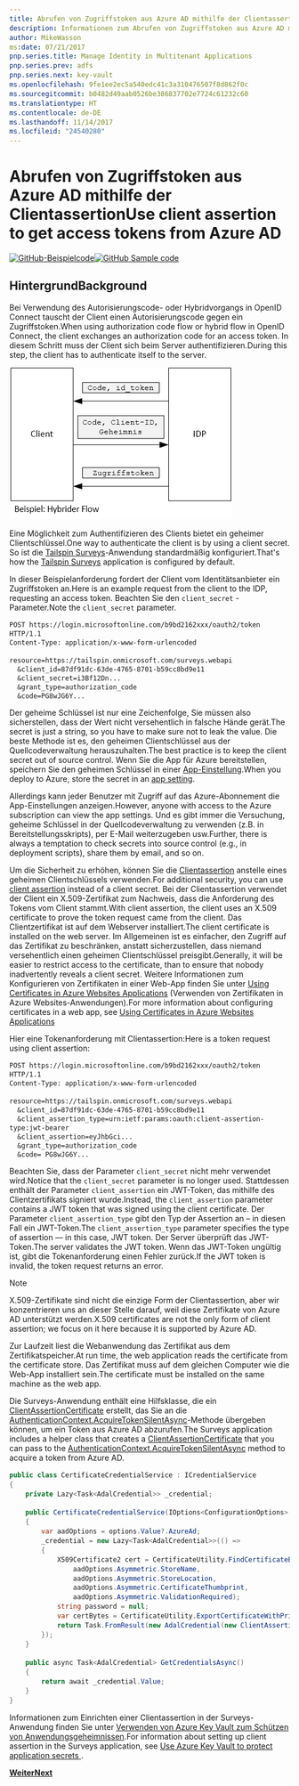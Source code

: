 ```yaml
---
title: Abrufen von Zugriffstoken aus Azure AD mithilfe der Clientassertion
description: Informationen zum Abrufen von Zugriffstoken aus Azure AD mithilfe der Clientassertion.
author: MikeWasson
ms:date: 07/21/2017
pnp.series.title: Manage Identity in Multitenant Applications
pnp.series.prev: adfs
pnp.series.next: key-vault
ms.openlocfilehash: 9fe1ee2ec5a540edc41c3a310476507f8d862f0c
ms.sourcegitcommit: b0482d49aab0526be386837702e7724c61232c60
ms.translationtype: HT
ms.contentlocale: de-DE
ms.lasthandoff: 11/14/2017
ms.locfileid: "24540280"
---
```

# <a name="use-client-assertion-to-get-access-tokens-from-azure-ad"></a><span data-ttu-id="fd3b0-103">Abrufen von Zugriffstoken aus Azure AD mithilfe der Clientassertion</span><span class="sxs-lookup"><span data-stu-id="fd3b0-103">Use client assertion to get access tokens from Azure AD</span></span>

<span data-ttu-id="fd3b0-104">[![GitHub](../_images/github.png)-Beispielcode][sample application]</span><span class="sxs-lookup"><span data-stu-id="fd3b0-104">[![GitHub](../_images/github.png) Sample code][sample application]</span></span>

## <a name="background"></a><span data-ttu-id="fd3b0-105">Hintergrund</span><span class="sxs-lookup"><span data-stu-id="fd3b0-105">Background</span></span>
<span data-ttu-id="fd3b0-106">Bei Verwendung des Autorisierungscode- oder Hybridvorgangs in OpenID Connect tauscht der Client einen Autorisierungscode gegen ein Zugriffstoken.</span><span class="sxs-lookup"><span data-stu-id="fd3b0-106">When using authorization code flow or hybrid flow in OpenID Connect, the client exchanges an authorization code for an access token.</span></span> <span data-ttu-id="fd3b0-107">In diesem Schritt muss der Client sich beim Server authentifizieren.</span><span class="sxs-lookup"><span data-stu-id="fd3b0-107">During this step, the client has to authenticate itself to the server.</span></span>

![Geheimer Clientschlüssel](./images/client-secret.png)

<span data-ttu-id="fd3b0-109">Eine Möglichkeit zum Authentifizieren des Clients bietet ein geheimer Clientschlüssel.</span><span class="sxs-lookup"><span data-stu-id="fd3b0-109">One way to authenticate the client is by using a client secret.</span></span> <span data-ttu-id="fd3b0-110">So ist die [Tailspin Surveys][Surveys]-Anwendung standardmäßig konfiguriert.</span><span class="sxs-lookup"><span data-stu-id="fd3b0-110">That's how the [Tailspin Surveys][Surveys] application is configured by default.</span></span>

<span data-ttu-id="fd3b0-111">In dieser Beispielanforderung fordert der Client vom Identitätsanbieter ein Zugriffstoken an.</span><span class="sxs-lookup"><span data-stu-id="fd3b0-111">Here is an example request from the client to the IDP, requesting an access token.</span></span> <span data-ttu-id="fd3b0-112">Beachten Sie den `client_secret` -Parameter.</span><span class="sxs-lookup"><span data-stu-id="fd3b0-112">Note the `client_secret` parameter.</span></span>

```
POST https://login.microsoftonline.com/b9bd2162xxx/oauth2/token HTTP/1.1
Content-Type: application/x-www-form-urlencoded

resource=https://tailspin.onmicrosoft.com/surveys.webapi
  &client_id=87df91dc-63de-4765-8701-b59cc8bd9e11
  &client_secret=i3Bf12Dn...
  &grant_type=authorization_code
  &code=PG8wJG6Y...
```

<span data-ttu-id="fd3b0-113">Der geheime Schlüssel ist nur eine Zeichenfolge, Sie müssen also sicherstellen, dass der Wert nicht versehentlich in falsche Hände gerät.</span><span class="sxs-lookup"><span data-stu-id="fd3b0-113">The secret is just a string, so you have to make sure not to leak the value.</span></span> <span data-ttu-id="fd3b0-114">Die beste Methode ist es, den geheimen Clientschlüssel aus der Quellcodeverwaltung herauszuhalten.</span><span class="sxs-lookup"><span data-stu-id="fd3b0-114">The best practice is to keep the client secret out of source control.</span></span> <span data-ttu-id="fd3b0-115">Wenn Sie die App für Azure bereitstellen, speichern Sie den geheimen Schlüssel in einer [App-Einstellung][configure-web-app].</span><span class="sxs-lookup"><span data-stu-id="fd3b0-115">When you deploy to Azure, store the secret in an [app setting][configure-web-app].</span></span>

<span data-ttu-id="fd3b0-116">Allerdings kann jeder Benutzer mit Zugriff auf das Azure-Abonnement die App-Einstellungen anzeigen.</span><span class="sxs-lookup"><span data-stu-id="fd3b0-116">However, anyone with access to the Azure subscription can view the app settings.</span></span> <span data-ttu-id="fd3b0-117">Und es gibt immer die Versuchung, geheime Schlüssel in der Quellcodeverwaltung zu verwenden (z.B. in Bereitstellungsskripts), per E-Mail weiterzugeben usw.</span><span class="sxs-lookup"><span data-stu-id="fd3b0-117">Further, there is always a temptation to check secrets into source control (e.g., in deployment scripts), share them by email, and so on.</span></span>

<span data-ttu-id="fd3b0-118">Um die Sicherheit zu erhöhen, können Sie die [Clientassertion] anstelle eines geheimen Clientschlüssels verwenden.</span><span class="sxs-lookup"><span data-stu-id="fd3b0-118">For additional security, you can use [client assertion] instead of a client secret.</span></span> <span data-ttu-id="fd3b0-119">Bei der Clientassertion verwendet der Client ein X.509-Zertifikat zum Nachweis, dass die Anforderung des Tokens vom Client stammt.</span><span class="sxs-lookup"><span data-stu-id="fd3b0-119">With client assertion, the client uses an X.509 certificate to prove the token request came from the client.</span></span> <span data-ttu-id="fd3b0-120">Das Clientzertifikat ist auf dem Webserver installiert.</span><span class="sxs-lookup"><span data-stu-id="fd3b0-120">The client certificate is installed on the web server.</span></span> <span data-ttu-id="fd3b0-121">Im Allgemeinen ist es einfacher, den Zugriff auf das Zertifikat zu beschränken, anstatt sicherzustellen, dass niemand versehentlich einen geheimen Clientschlüssel preisgibt.</span><span class="sxs-lookup"><span data-stu-id="fd3b0-121">Generally, it will be easier to restrict access to the certificate, than to ensure that nobody inadvertently reveals a client secret.</span></span> <span data-ttu-id="fd3b0-122">Weitere Informationen zum Konfigurieren von Zertifikaten in einer Web-App finden Sie unter [Using Certificates in Azure Websites Applications][using-certs-in-websites] (Verwenden von Zertifikaten in Azure Websites-Anwendungen).</span><span class="sxs-lookup"><span data-stu-id="fd3b0-122">For more information about configuring certificates in a web app, see [Using Certificates in Azure Websites Applications][using-certs-in-websites]</span></span>

<span data-ttu-id="fd3b0-123">Hier eine Tokenanforderung mit Clientassertion:</span><span class="sxs-lookup"><span data-stu-id="fd3b0-123">Here is a token request using client assertion:</span></span>

```
POST https://login.microsoftonline.com/b9bd2162xxx/oauth2/token HTTP/1.1
Content-Type: application/x-www-form-urlencoded

resource=https://tailspin.onmicrosoft.com/surveys.webapi
  &client_id=87df91dc-63de-4765-8701-b59cc8bd9e11
  &client_assertion_type=urn:ietf:params:oauth:client-assertion-type:jwt-bearer
  &client_assertion=eyJhbGci...
  &grant_type=authorization_code
  &code= PG8wJG6Y...
```

<span data-ttu-id="fd3b0-124">Beachten Sie, dass der Parameter `client_secret` nicht mehr verwendet wird.</span><span class="sxs-lookup"><span data-stu-id="fd3b0-124">Notice that the `client_secret` parameter is no longer used.</span></span> <span data-ttu-id="fd3b0-125">Stattdessen enthält der Parameter `client_assertion` ein JWT-Token, das mithilfe des Clientzertifikats signiert wurde.</span><span class="sxs-lookup"><span data-stu-id="fd3b0-125">Instead, the `client_assertion` parameter contains a JWT token that was signed using the client certificate.</span></span> <span data-ttu-id="fd3b0-126">Der Parameter `client_assertion_type` gibt den Typ der Assertion an – in diesen Fall ein JWT-Token.</span><span class="sxs-lookup"><span data-stu-id="fd3b0-126">The `client_assertion_type` parameter specifies the type of assertion &mdash; in this case, JWT token.</span></span> <span data-ttu-id="fd3b0-127">Der Server überprüft das JWT-Token.</span><span class="sxs-lookup"><span data-stu-id="fd3b0-127">The server validates the JWT token.</span></span> <span data-ttu-id="fd3b0-128">Wenn das JWT-Token ungültig ist, gibt die Tokenanforderung einen Fehler zurück.</span><span class="sxs-lookup"><span data-stu-id="fd3b0-128">If the JWT token is invalid, the token request returns an error.</span></span>

> [!NOTE]
> <span data-ttu-id="fd3b0-129">X.509-Zertifikate sind nicht die einzige Form der Clientassertion, aber wir konzentrieren uns an dieser Stelle darauf, weil diese Zertifikate von Azure AD unterstützt werden.</span><span class="sxs-lookup"><span data-stu-id="fd3b0-129">X.509 certificates are not the only form of client assertion; we focus on it here because it is supported by Azure AD.</span></span>
> 
> 

<span data-ttu-id="fd3b0-130">Zur Laufzeit liest die Webanwendung das Zertifikat aus dem Zertifikatspeicher.</span><span class="sxs-lookup"><span data-stu-id="fd3b0-130">At run time, the web application reads the certificate from the certificate store.</span></span> <span data-ttu-id="fd3b0-131">Das Zertifikat muss auf dem gleichen Computer wie die Web-App installiert sein.</span><span class="sxs-lookup"><span data-stu-id="fd3b0-131">The certificate must be installed on the same machine as the web app.</span></span>

<span data-ttu-id="fd3b0-132">Die Surveys-Anwendung enthält eine Hilfsklasse, die ein [ClientAssertionCertificate](/dotnet/api/microsoft.identitymodel.clients.activedirectory.clientassertioncertificate) erstellt, das Sie an die [AuthenticationContext.AcquireTokenSilentAsync](/dotnet/api/microsoft.identitymodel.clients.activedirectory.authenticationcontext.acquiretokensilentasync)-Methode übergeben können, um ein Token aus Azure AD abzurufen.</span><span class="sxs-lookup"><span data-stu-id="fd3b0-132">The Surveys application includes a helper class that creates a [ClientAssertionCertificate](/dotnet/api/microsoft.identitymodel.clients.activedirectory.clientassertioncertificate) that you can pass to the [AuthenticationContext.AcquireTokenSilentAsync](/dotnet/api/microsoft.identitymodel.clients.activedirectory.authenticationcontext.acquiretokensilentasync) method to acquire a token from Azure AD.</span></span>

```csharp
public class CertificateCredentialService : ICredentialService
{
    private Lazy<Task<AdalCredential>> _credential;

    public CertificateCredentialService(IOptions<ConfigurationOptions> options)
    {
        var aadOptions = options.Value?.AzureAd;
        _credential = new Lazy<Task<AdalCredential>>(() =>
        {
            X509Certificate2 cert = CertificateUtility.FindCertificateByThumbprint(
                aadOptions.Asymmetric.StoreName,
                aadOptions.Asymmetric.StoreLocation,
                aadOptions.Asymmetric.CertificateThumbprint,
                aadOptions.Asymmetric.ValidationRequired);
            string password = null;
            var certBytes = CertificateUtility.ExportCertificateWithPrivateKey(cert, out password);
            return Task.FromResult(new AdalCredential(new ClientAssertionCertificate(aadOptions.ClientId, new X509Certificate2(certBytes, password))));
        });
    }

    public async Task<AdalCredential> GetCredentialsAsync()
    {
        return await _credential.Value;
    }
}
```

<span data-ttu-id="fd3b0-133">Informationen zum Einrichten einer Clientassertion in der Surveys-Anwendung finden Sie unter [Verwenden von Azure Key Vault zum Schützen von Anwendungsgeheimnissen][key vault].</span><span class="sxs-lookup"><span data-stu-id="fd3b0-133">For information about setting up client assertion in the Surveys application, see [Use Azure Key Vault to protect application secrets ][key vault].</span></span>

<span data-ttu-id="fd3b0-134">[**Weiter**][key vault]</span><span class="sxs-lookup"><span data-stu-id="fd3b0-134">[**Next**][key vault]</span></span>

<!-- Links -->
[configure-web-app]: /azure/app-service-web/web-sites-configure/
[azure-management-portal]: https://portal.azure.com
[Clientassertion]: https://tools.ietf.org/html/rfc7521
[client assertion]: https://tools.ietf.org/html/rfc7521
[key vault]: key-vault.md
[Setup-KeyVault]: https://github.com/mspnp/multitenant-saas-guidance/blob/master/scripts/Setup-KeyVault.ps1
[Surveys]: tailspin.md
[using-certs-in-websites]: https://azure.microsoft.com/blog/using-certificates-in-azure-websites-applications/

[sample application]: https://github.com/mspnp/multitenant-saas-guidance

